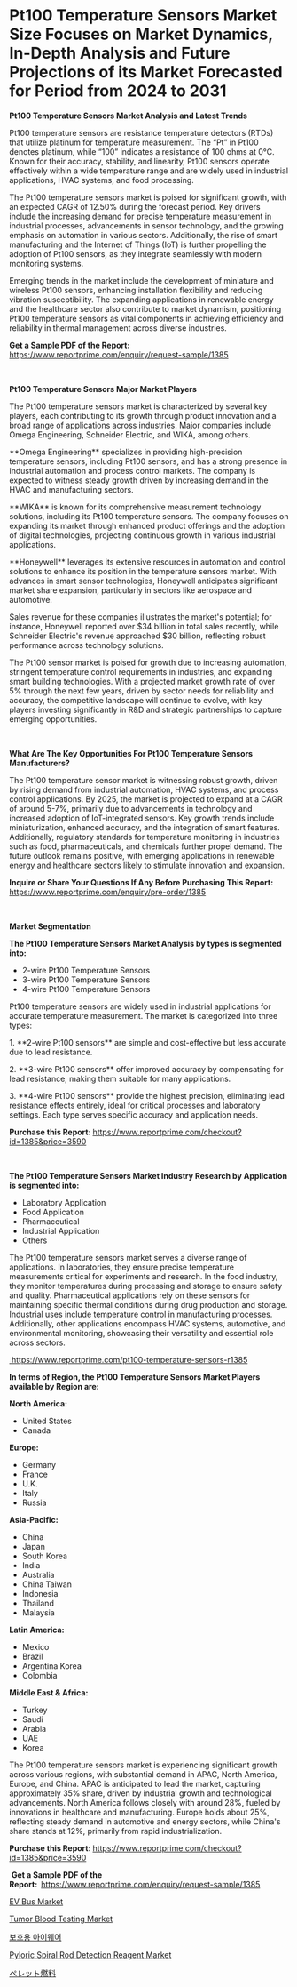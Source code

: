 <p><h1>Pt100 Temperature Sensors Market Size Focuses on Market Dynamics, In-Depth Analysis and Future Projections of its Market Forecasted for Period from 2024 to 2031</h1></p><p><strong>Pt100 Temperature Sensors Market Analysis and Latest Trends</strong></p>
<p><p>Pt100 temperature sensors are resistance temperature detectors (RTDs) that utilize platinum for temperature measurement. The “Pt” in Pt100 denotes platinum, while “100” indicates a resistance of 100 ohms at 0°C. Known for their accuracy, stability, and linearity, Pt100 sensors operate effectively within a wide temperature range and are widely used in industrial applications, HVAC systems, and food processing.</p><p>The Pt100 temperature sensors market is poised for significant growth, with an expected CAGR of 12.50% during the forecast period. Key drivers include the increasing demand for precise temperature measurement in industrial processes, advancements in sensor technology, and the growing emphasis on automation in various sectors. Additionally, the rise of smart manufacturing and the Internet of Things (IoT) is further propelling the adoption of Pt100 sensors, as they integrate seamlessly with modern monitoring systems.</p><p>Emerging trends in the market include the development of miniature and wireless Pt100 sensors, enhancing installation flexibility and reducing vibration susceptibility. The expanding applications in renewable energy and the healthcare sector also contribute to market dynamism, positioning Pt100 temperature sensors as vital components in achieving efficiency and reliability in thermal management across diverse industries.</p></p>
<p><strong>Get a Sample PDF of the Report:&nbsp;</strong> <a href="https://www.reportprime.com/enquiry/request-sample/1385">https://www.reportprime.com/enquiry/request-sample/1385</a></p>
<p>&nbsp;</p>
<p><strong>Pt100 Temperature Sensors Major Market Players</strong></p>
<p><p>The Pt100 temperature sensors market is characterized by several key players, each contributing to its growth through product innovation and a broad range of applications across industries. Major companies include Omega Engineering, Schneider Electric, and WIKA, among others.</p><p>**Omega Engineering** specializes in providing high-precision temperature sensors, including Pt100 sensors, and has a strong presence in industrial automation and process control markets. The company is expected to witness steady growth driven by increasing demand in the HVAC and manufacturing sectors.</p><p>**WIKA** is known for its comprehensive measurement technology solutions, including its Pt100 temperature sensors. The company focuses on expanding its market through enhanced product offerings and the adoption of digital technologies, projecting continuous growth in various industrial applications.</p><p>**Honeywell** leverages its extensive resources in automation and control solutions to enhance its position in the temperature sensors market. With advances in smart sensor technologies, Honeywell anticipates significant market share expansion, particularly in sectors like aerospace and automotive.</p><p>Sales revenue for these companies illustrates the market's potential; for instance, Honeywell reported over $34 billion in total sales recently, while Schneider Electric's revenue approached $30 billion, reflecting robust performance across technology solutions.</p><p>The Pt100 sensor market is poised for growth due to increasing automation, stringent temperature control requirements in industries, and expanding smart building technologies. With a projected market growth rate of over 5% through the next few years, driven by sector needs for reliability and accuracy, the competitive landscape will continue to evolve, with key players investing significantly in R&D and strategic partnerships to capture emerging opportunities.</p></p>
<p>&nbsp;</p>
<p><strong>What Are The Key Opportunities For Pt100 Temperature Sensors Manufacturers?</strong></p>
<p><p>The Pt100 temperature sensor market is witnessing robust growth, driven by rising demand from industrial automation, HVAC systems, and process control applications. By 2025, the market is projected to expand at a CAGR of around 5-7%, primarily due to advancements in technology and increased adoption of IoT-integrated sensors. Key growth trends include miniaturization, enhanced accuracy, and the integration of smart features. Additionally, regulatory standards for temperature monitoring in industries such as food, pharmaceuticals, and chemicals further propel demand. The future outlook remains positive, with emerging applications in renewable energy and healthcare sectors likely to stimulate innovation and expansion.</p></p>
<p><strong>Inquire or Share Your Questions If Any Before Purchasing This Report:</strong> <a href="https://www.reportprime.com/enquiry/pre-order/1385">https://www.reportprime.com/enquiry/pre-order/1385</a></p>
<p>&nbsp;</p>
<p><strong>Market Segmentation</strong></p>
<p><strong>The Pt100 Temperature Sensors Market Analysis by types is segmented into:</strong></p>
<p><ul><li>2-wire Pt100 Temperature Sensors</li><li>3-wire Pt100 Temperature Sensors</li><li>4-wire Pt100 Temperature Sensors</li></ul></p>
<p><p>Pt100 temperature sensors are widely used in industrial applications for accurate temperature measurement. The market is categorized into three types: </p><p>1. **2-wire Pt100 sensors** are simple and cost-effective but less accurate due to lead resistance. </p><p>2. **3-wire Pt100 sensors** offer improved accuracy by compensating for lead resistance, making them suitable for many applications. </p><p>3. **4-wire Pt100 sensors** provide the highest precision, eliminating lead resistance effects entirely, ideal for critical processes and laboratory settings. Each type serves specific accuracy and application needs.</p></p>
<p><strong>Purchase this Report:&nbsp;</strong><a href="https://www.reportprime.com/checkout?id=1385&price=3590">https://www.reportprime.com/checkout?id=1385&price=3590</a></p>
<p>&nbsp;</p>
<p><strong>The Pt100 Temperature Sensors Market Industry Research by Application is segmented into:</strong></p>
<p><ul><li>Laboratory Application</li><li>Food Application</li><li>Pharmaceutical</li><li>Industrial Application</li><li>Others</li></ul></p>
<p><p>The Pt100 temperature sensors market serves a diverse range of applications. In laboratories, they ensure precise temperature measurements critical for experiments and research. In the food industry, they monitor temperatures during processing and storage to ensure safety and quality. Pharmaceutical applications rely on these sensors for maintaining specific thermal conditions during drug production and storage. Industrial uses include temperature control in manufacturing processes. Additionally, other applications encompass HVAC systems, automotive, and environmental monitoring, showcasing their versatility and essential role across sectors.</p></p>
<p><a href="https://www.reportprime.com/pt100-temperature-sensors-r1385">&nbsp;https://www.reportprime.com/pt100-temperature-sensors-r1385</a></p>
<p><strong>In terms of Region, the Pt100 Temperature Sensors Market Players available by Region are:</strong></p>
<p>
    <p> <strong> North America: </strong>
        <ul>
            <li>United States</li>
            <li>Canada</li>
        </ul>
        </p> 
    <p> <strong> Europe: </strong>
        <ul>
            <li>Germany</li>
            <li>France</li>
            <li>U.K.</li>
            <li>Italy</li>
            <li>Russia</li>
        </ul>
        </p> 
    <p> <strong> Asia-Pacific: </strong>
        <ul>
            <li>China</li>
            <li>Japan</li>
            <li>South Korea</li>
            <li>India</li>
            <li>Australia</li>
            <li>China Taiwan</li>
            <li>Indonesia</li>
            <li>Thailand</li>
            <li>Malaysia</li>
        </ul>
        </p> 
    <p> <strong> Latin America: </strong>
        <ul>
            <li>Mexico</li>
            <li>Brazil</li>
            <li>Argentina Korea</li>
            <li>Colombia</li>
        </ul>
        </p> 
    <p> <strong> Middle East & Africa: </strong>
        <ul>
            <li>Turkey</li>
            <li>Saudi</li>
            <li>Arabia</li>
            <li>UAE</li>
            <li>Korea</li>
        </ul>
    </p>
    </p>
<p><p>The Pt100 temperature sensors market is experiencing significant growth across various regions, with substantial demand in APAC, North America, Europe, and China. APAC is anticipated to lead the market, capturing approximately 35% share, driven by industrial growth and technological advancements. North America follows closely with around 28%, fueled by innovations in healthcare and manufacturing. Europe holds about 25%, reflecting steady demand in automotive and energy sectors, while China's share stands at 12%, primarily from rapid industrialization.</p></p>
<p><strong>Purchase this Report: </strong><a href="https://www.reportprime.com/checkout?id=1385&price=3590">https://www.reportprime.com/checkout?id=1385&price=3590</a></p>
<p>&nbsp;<strong>Get a Sample PDF of the Report:&nbsp;&nbsp;</strong><a href="https://www.reportprime.com/enquiry/request-sample/1385">https://www.reportprime.com/enquiry/request-sample/1385</a></p>
<p><strong></strong></p>
<p><p><a href="https://www.linkedin.com/pulse/ev-bus-market-forecasts-trends-impact-analysis-2024-2031-x3u8e?trackingId=101rp7DCRd2Q6SLdBtoOjg%3D%3D">EV Bus Market</a></p><p><a href="https://medium.com/@jakobeblake56/global-tumor-blood-testing-market-analysis-key-market-trends-and-future-projections-2024-2031-bde8c002ded7">Tumor Blood Testing Market</a></p><p><a href="https://medium.com/@jennaduke56/%EB%B3%B4%ED%98%B8-%EC%95%88%EA%B2%BD-%EC%8B%9C%EC%9E%A5%EC%9D%98-%EC%8B%A0%ED%9D%A5-%ED%8A%B8%EB%A0%8C%EB%93%9C%EC%99%80-2024%EB%85%84%EB%B6%80%ED%84%B0-2031%EB%85%84%EA%B9%8C%EC%A7%80%EC%9D%98-%ED%96%A5%ED%9B%84-%EC%A0%84%EB%A7%9D-7d035721be74">보호용 아이웨어</a></p><p><a href="https://issuu.com/reportprime-2/docs/pyloric-spiral-rod-detection-reagen_d91e9ab03eedc4">Pyloric Spiral Rod Detection Reagent Market</a></p><p><a href="https://medium.com/@titusboyer1/%E3%83%9A%E3%83%AC%E3%83%83%E3%83%88%E7%87%83%E6%96%99%E5%B8%82%E5%A0%B4%E3%81%AE%E3%83%88%E3%83%AC%E3%83%B3%E3%83%89%E3%81%A8%E5%9C%B0%E5%9F%9F%E3%81%AE%E6%B4%9E%E5%AF%9F-2024%E5%B9%B4%E3%81%8B%E3%82%892031%E5%B9%B4%E3%81%BE%E3%81%A7%E3%81%AE%E4%BA%88%E6%B8%AC-90062cf5c934">ペレット燃料</a></p></p>